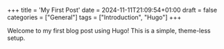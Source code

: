 +++
title = 'My First Post'
date = 2024-11-11T21:09:54+01:00
draft = false
categories = ["General"]
tags = ["Introduction", "Hugo"]
+++

Welcome to my first blog post using Hugo! This is a simple, theme-less setup.
